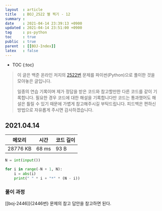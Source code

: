 ```yaml
---
layout  : article
title   : BOJ_2522 별 찍기 - 12
summary : 
date    : 2021-04-14 23:39:13 +0900
updated : 2021-04-14 23:51:00 +0900
tag     : ps-python
toc     : true
public  : true
parent  : [[BOJ-Index]]
latex   : false
---
```

* TOC
{:toc}

>이 글은 백준 온라인 저지의 [2522번](https://www.acmicpc.net/problem/2522) 문제를 파이썬(Python)으로 풀이한 것을 모아놓은 글입니다.
>
> 일종의 연습 기록이며 제가 정답을 받은 코드와 참고할만한 다른 코드를 같이 기록합니다. 필요한 경우 코드에 대한 해설을 기록합니다만 코드는 통과했어도 해설은 틀릴 수 있기 때문에 가볍게 참고해주시길 부탁드립니다. 피드백은 편하신 방법으로 자유롭게 주시면 감사하겠습니다.

## 2021.04.14

| 메모리    | 시간  | 코드 길이 |
| --------- | ----- | --------- |
| 28776 KB  | 68 ms | 93 B      |

```python
N = int(input())

for i in range(-N + 1, N):
    i = abs(i)
    print(" " * i + "*" * (N - i))
```

### 풀이 과정

[[boj-2446]]{2446번} 문제의 참고 답안을 참고하면 된다.
